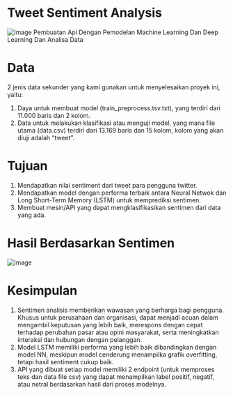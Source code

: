 # Tweet Sentiment Analysis
![image](https://github.com/yapensa/TweetSentimentAnalysis/assets/8088664/366acd2b-9018-45c4-9b21-3f4a01a4a8f0)
Pembuatan Api Dengan Pemodelan Machine Learning Dan Deep Learning Dan Analisa Data

# Data
2 jenis data sekunder yang kami gunakan untuk menyelesaikan proyek ini, yaitu:

1. Daya untuk membuat model (train_preprocess.tsv.txt), yang terdiri dari 11.000 baris dan 2 kolom.
2. Data untuk melakukan klasifikasi atau menguji model, yang mana file utama (data.csv) terdiri dari 13.169 baris dan 15 kolom, kolom yang akan diuji adalah “tweet”.

# Tujuan
1. Mendapatkan nilai sentiment dari tweet para pengguna twitter.
2. Mendapatkan model dengan performa terbaik antara Neural Netwok dan Long Short-Term Memory (LSTM) untuk memprediksi sentimen. 
3. Membuat mesin/API yang dapat mengklasifikasikan sentimen dari data yang ada.

# Hasil Berdasarkan Sentimen
![image](https://github.com/yapensa/TweetSentimentAnalysis/assets/8088664/26716029-7c6c-4491-a015-3c7ee4eeef1d)

# Kesimpulan
1. Sentimen analisis memberikan wawasan yang berharga bagi pengguna. Khusus untuk perusahaan dan organisasi, dapat menjadi acuan dalam mengambil keputusan yang lebih baik, merespons dengan cepat terhadap perubahan pasar atau opini masyarakat, serta meningkatkan interaksi dan hubungan dengan pelanggan. 
2. Model LSTM memiliki performa yang lebih baik dibandingkan dengan model NN, meskipun model cenderung menampilka grafik overfitting, tetapi hasil sentiment cukup baik.
3. API yang dibuat setiap model memiliki 2 endpoint (untuk memproses teks dan data file csv) yang dapat menampilkan label positif, negatif, atau netral berdasarkan hasil dari proses modelnya.
